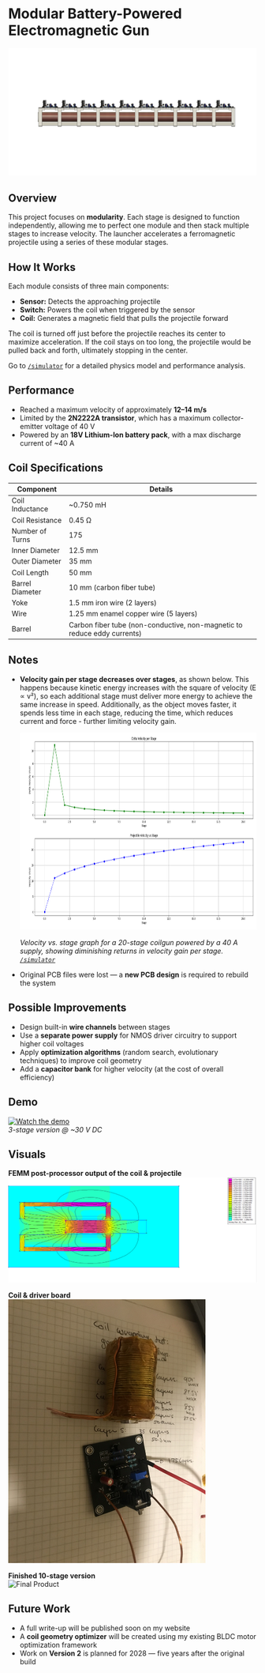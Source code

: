 # Modular Battery-Powered Electromagnetic Gun  
![Fusion Model 10 Stages](media/images/10-stage-side-profile-fusion-360.png)

## Overview  
This project focuses on **modularity**. Each stage is designed to function independently, allowing me to perfect one module and then stack multiple stages to increase velocity. The launcher accelerates a ferromagnetic projectile using a series of these modular stages.

## How It Works  
Each module consists of three main components:

- **Sensor:** Detects the approaching projectile  
- **Switch:** Powers the coil when triggered by the sensor  
- **Coil:** Generates a magnetic field that pulls the projectile forward

The coil is turned off just before the projectile reaches its center to maximize acceleration. If the coil stays on too long, the projectile would be pulled back and forth, ultimately stopping in the center.

Go to [`/simulator`](./simulator/) for a detailed physics model and performance analysis.
## Performance  
- Reached a maximum velocity of approximately **12–14 m/s**  
- Limited by the **2N2222A transistor**, which has a maximum collector-emitter voltage of 40 V  
- Powered by an **18V Lithium-Ion battery pack**, with a max discharge current of ~40 A  

## Coil Specifications  

| Component        | Details                                                                 |
|------------------|-------------------------------------------------------------------------|
| Coil Inductance  | ~0.750 mH                                                               |
| Coil Resistance  | 0.45 Ω                                                                  |
| Number of Turns  | 175                                                                     |
| Inner Diameter   | 12.5 mm                                                                 |
| Outer Diameter   | 35 mm                                                                   |
| Coil Length      | 50 mm                                                                   |
| Barrel Diameter  | 10 mm (carbon fiber tube)                                               |
| Yoke             | 1.5 mm iron wire (2 layers)                                             |
| Wire             | 1.25 mm enamel copper wire (5 layers)                                   |
| Barrel           | Carbon fiber tube (non-conductive, non-magnetic to reduce eddy currents) |


## Notes  
- **Velocity gain per stage decreases over stages**, as shown below. This happens because kinetic energy increases with the square of velocity (E ∝ v²), so each additional stage must deliver more energy to achieve the same increase in speed. Additionally, as the object moves faster, it spends less time in each stage, reducing the time, which reduces current and force - further limiting velocity gain.


  <img src="media/images/20-stages-graph.png" alt="Velocity vs Stage" height="400"/>

  *Velocity vs. stage graph for a 20-stage coilgun powered by a 40 A supply, showing diminishing returns in velocity gain per stage. [`/simulator`](./simulator/)*

- Original PCB files were lost — a **new PCB design** is required to rebuild the system  

## Possible Improvements  
- Design built-in **wire channels** between stages  
- Use a **separate power supply** for NMOS driver circuitry to support higher coil voltages  
- Apply **optimization algorithms** (random search, evolutionary techniques) to improve coil geometry  
- Add a **capacitor bank** for higher velocity (at the cost of overall efficiency)  

## Demo  
[![Watch the demo](https://img.youtube.com/vi/GZpUrEFjWWc/0.jpg)](https://youtu.be/GZpUrEFjWWc)  
*3-stage version @ ~30 V DC*

## Visuals  
**FEMM post-processor output of the coil & projectile**  
![FEMM Output](media/images/Finite-element-magnetic-methods-output.png)

**Coil & driver board**  
<img src="media/images/Coil&DriverBoard.jpg" alt="Coil & Driver Board" width="400" />

**Finished 10-stage version**  
<img src="media/images/10-stages-finished.png" alt="Final Product" width="400"/>

## Future Work  
- A full write-up will be published soon on my website  
- A **coil geometry optimizer** will be created using my existing BLDC motor optimization framework  
- Work on **Version 2** is planned for 2028 — five years after the original build
